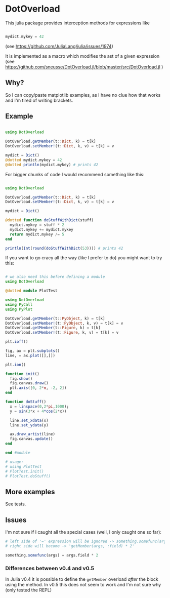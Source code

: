 # DotOverload

This julia package provides interception methods for expressions like 
```julia

mydict.mykey = 42

```
(see https://github.com/JuliaLang/julia/issues/1974)

It is implemented as a macro which modifies the ast of a given expression (see https://github.com/sneusse/DotOverload.jl/blob/master/src/DotOverload.jl )

## Why?

So I can copy/paste matplotlib examples, as I have no clue how that works and I'm tired of writing brackets.

## Example

```julia

using DotOverload

DotOverload.getMember(t::Dict, k) = t[k]
DotOverload.setMember!(t::Dict, k, v) = t[k] = v

mydict = Dict()
@dotted mydict.mykey = 42
@dotted println(mydict.mykey) # prints 42

```

For bigger chunks of code I would recommend something like this:

```julia

using DotOverload

DotOverload.getMember(t::Dict, k) = t[k]
DotOverload.setMember!(t::Dict, k, v) = t[k] = v

mydict = Dict()

@dotted function doStuffWithDict(stuff)
  mydict.mykey = stuff * 2
  mydict.mykey += mydict.mykey
  return mydict.mykey /= 5
end

println(Int(round(doStuffWithDict(53)))) # prints 42

```

If you want to go cracy all the way (like I prefer to do) you might want to try this:

```julia

# we also need this before defining a module
using DotOverload

@dotted module PlotTest

using DotOverload
using PyCall
using PyPlot

DotOverload.getMember(t::PyObject, k) = t[k]
DotOverload.setMember!(t::PyObject, k, v) = t[k] = v
DotOverload.getMember(t::Figure, k) = t[k]
DotOverload.setMember!(t::Figure, k, v) = t[k] = v

plt.ioff()

fig, ax = plt.subplots()
line, = ax.plot([],[])

plt.ion()

function init()
  fig.show()
  fig.canvas.draw()
  plt.axis([0, 2*π, -2, 2])
end

function doStuff()
  x = linspace(0,2*pi,1000);
  y = sin(3*x + 4*cos(2*x))

  line.set_xdata(x)
  line.set_ydata(y)

  ax.draw_artist(line)
  fig.canvas.update()
end

end #module

# usage:
# using PlotTest
# PlotTest.init()
# PlotTest.doStuff()


```

## More examples

See tests.

## Issues

I'm not sure if I caught all the special cases (well, I only caught one so far):
```julia
# left side of '=' expression will be ignored -> something.somefunc(args)
# right side will become -> 'getMember(args, :field) * 2'

something.somefunc(args) = args.field * 2
```

### Differences between v0.4 and v0.5

In Julia v0.4 it is possible to define the ```getMember``` overload *after* the block using the method. In v0.5 this does not seem to work and I'm not sure why (only tested the REPL)

